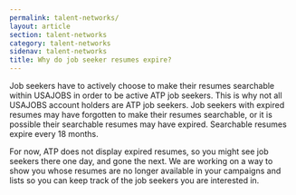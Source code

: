```yaml
---
permalink: talent-networks/
layout: article
section: talent-networks
category: talent-networks
sidenav: talent-networks
title: Why do job seeker resumes expire?
---
```


Job seekers have to actively choose to make their resumes searchable within USAJOBS in order to be active ATP job seekers. This is why not all USAJOBS account holders are ATP job seekers. Job seekers with expired resumes may have forgotten to make their resumes searchable, or it is possible their searchable resumes may have expired. Searchable resumes expire every 18 months.

For now, ATP does not display expired resumes, so you might see job seekers there one day, and gone the next. We are working on a way to show you whose resumes are no longer available in your campaigns and lists so you can keep track of the job seekers you are interested in.
